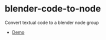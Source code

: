 # blender-code-to-node
Convert textual code to a blender node group

- [Demo](https://www.youtube.com/watch?v=eBvOmWPSjr0)